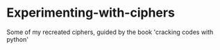 # Experimenting-with-ciphers
Some of my recreated ciphers, guided by the book 'cracking codes with python'
